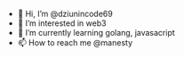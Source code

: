 - 👋 Hi, I’m @dziunincode69
- 👀 I’m interested in web3
- 🌱 I’m currently learning golang, javasacript
- 📫 How to reach me @manesty

<!---
dziunincode69/dziunincode69 is a ✨ special ✨ repository because its `README.md` (this file) appears on your GitHub profile.
You can click the Preview link to take a look at your changes.
--->
